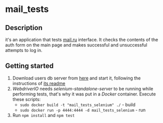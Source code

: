 # mail_tests

## Description
it's an application that tests [mail.ru](https://mail.ru/) interface. 
It checks the contents of the auth form on the main page and makes successful and unsuccessful attempts to log in.  

## Getting started
 1. Download users db server from [here](https://github.com/OkciD/mail_users_db_server) and start it, following the 
 instructions of [its readme](https://github.com/OkciD/mail_users_db_server/blob/master/README.md)
 2. *WebdriverIO* needs *selenium-standalone-server* to be running while performing tests, that's why it was put in a 
 *Docker* container. Execute these scripts:
     - `sudo docker build -t "mail_tests_selenium" ./` - build
     - `sudo docker run -p 4444:4444 -d mail_tests_selenium` - run
 3. Run `npm install` and `npm test`